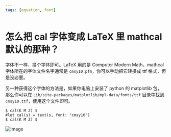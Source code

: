 ```yaml
---
tags: [equation, font]
---
```


# 怎么把 cal 字体变成 LaTeX 里 mathcal 默认的那种？

字体不一样，换个字体即可。LaTeX 用的是 Computer Modern Math，mathcal 字体所在的字体文件名字通常是 `cmsy10.pfm`，你可以手动把它转换成 ttf 格式，但是没必要。

另一种获得这个字体的方法是，如果你电脑上安装了 python 的 matplotlib 包，那么你可以在 `Lib/site-packages/matplotlib/mpl-data/fonts/ttf` 目录中找到 `cmsy10.ttf`，使用这个文件即可。

```typst no-render
$ cal(K M Z) $
#let cal(s) = text(s, font: "cmsy10")
$ cal(K M Z) $
```

![image](https://github.com/user-attachments/assets/481908d4-6163-425b-9296-617eef98338f)
